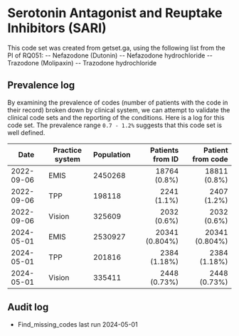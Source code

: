 # Serotonin Antagonist and Reuptake Inhibitors (SARI)

This code set was created from getset.ga, using the following list from the PI of RQ051:
-- Nefazodone (Dutonin)
-- Nefazodone hydrochloride
-- Trazodone (Molipaxin)
-- Trazodone hydrochloride

## Prevalence log

By examining the prevalence of codes (number of patients with the code in their record) broken down by clinical system, we can attempt to validate the clinical code sets and the reporting of the conditions. Here is a log for this code set. The prevalence range `0.7 - 1.2%` suggests that this code set is well defined.

| Date       | Practice system | Population | Patients from ID | Patient from code |
| ---------- | --------------- | ---------- | ---------------: | ----------------: |
| 2022-09-06 | EMIS            | 2450268    |     18764 (0.8%) |      18811 (0.8%) |
| 2022-09-06 | TPP             | 198118     |      2241 (1.1%) |       2407 (1.2%) |
| 2022-09-06 | Vision          | 325609     |      2032 (0.6%) |       2032 (0.6%) |
| 2024-05-01 | EMIS            | 2530927    |   20341 (0.804%) |    20341 (0.804%) |
| 2024-05-01 | TPP             | 201816     |     2384 (1.18%) |      2384 (1.18%) |
| 2024-05-01 | Vision          | 335411     |     2448 (0.73%) |      2448 (0.73%) |

## Audit log

- Find_missing_codes last run 2024-05-01
